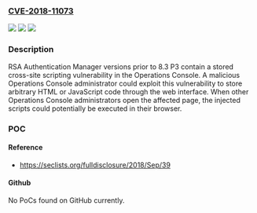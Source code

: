 ### [CVE-2018-11073](https://cve.mitre.org/cgi-bin/cvename.cgi?name=CVE-2018-11073)
![](https://img.shields.io/static/v1?label=Product&message=Authentication%20Manager&color=blue)
![](https://img.shields.io/static/v1?label=Version&message=n%2Fa&color=blue)
![](https://img.shields.io/static/v1?label=Vulnerability&message=stored%20cross-site%20scripting%20vulnerability&color=brighgreen)

### Description

RSA Authentication Manager versions prior to 8.3 P3 contain a stored cross-site scripting vulnerability in the Operations Console. A malicious Operations Console administrator could exploit this vulnerability to store arbitrary HTML or JavaScript code through the web interface. When other Operations Console administrators open the affected page, the injected scripts could potentially be executed in their browser.

### POC

#### Reference
- https://seclists.org/fulldisclosure/2018/Sep/39

#### Github
No PoCs found on GitHub currently.

